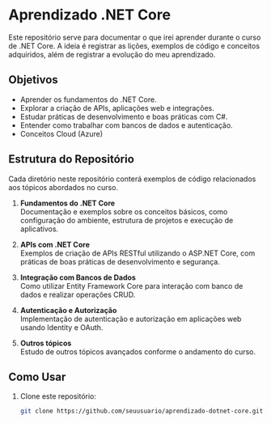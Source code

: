 # Aprendizado .NET Core

Este repositório serve para documentar o que irei aprender durante o curso de .NET Core. A ideia é registrar as lições, exemplos de código e conceitos adquiridos, além de registrar a evolução do meu aprendizado.

## Objetivos

- Aprender os fundamentos do .NET Core.
- Explorar a criação de APIs, aplicações web e integrações.
- Estudar práticas de desenvolvimento e boas práticas com C#.
- Entender como trabalhar com bancos de dados e autenticação.
- Conceitos Cloud (Azure)

## Estrutura do Repositório

Cada diretório neste repositório conterá exemplos de código relacionados aos tópicos abordados no curso.

1. **Fundamentos do .NET Core**  
   Documentação e exemplos sobre os conceitos básicos, como configuração do ambiente, estrutura de projetos e execução de aplicativos.

2. **APIs com .NET Core**  
   Exemplos de criação de APIs RESTful utilizando o ASP.NET Core, com práticas de boas práticas de desenvolvimento e segurança.

3. **Integração com Bancos de Dados**  
   Como utilizar Entity Framework Core para interação com banco de dados e realizar operações CRUD.

4. **Autenticação e Autorização**  
   Implementação de autenticação e autorização em aplicações web usando Identity e OAuth.

5. **Outros tópicos**  
   Estudo de outros tópicos avançados conforme o andamento do curso.

## Como Usar

1. Clone este repositório:
   ```bash
   git clone https://github.com/seuusuario/aprendizado-dotnet-core.git
